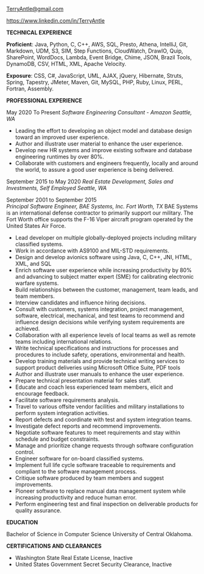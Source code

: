 

TerryAntle@gmail.com

https://www.linkedin.com/in/TerryAntle


 
**TECHNICAL EXPERIENCE**

**Proficient**: Java, Python, C, C++, AWS, SQL, Presto, Athena, IntelliJ, Git, Markdown, UDM, S3, SIM, Step Functions, CloudWatch, DrawIO, Quip, SharePoint, WordDocs, Lambda, Event Bridge, Chime, JSON, Brazil Tools, DynamoDB, CSV, HTML, XML, Apache Velocity.

**Exposure**: CSS, C#, JavaScript, UML, AJAX, jQuery, Hibernate, Struts, Spring, Tapestry, JMeter, Maven, Git, MySQL, PHP, Ruby, Linux, PERL, Fortran, Assembly.

**PROFESSIONAL EXPERIENCE**

May 2020 
To Present
*Software Engineering Consultant - Amazon*
*Seattle, WA*
* Leading the effort to developing an object model and database design toward an improved user experience.
* Author and illustrate user material to enhance the user experience.
* Develop new HR systems and improve existing software and database engineering runtimes by over 80%.
* Collaborate with customers and engineers frequently, locally and around the world, to assure a good user experience is being delivered.

September 2015 to May 2020
*Real Estate Development, Sales and Investments, Self Employed*
*Seattle, WA*

September 2001 to 
September 2015	
*Principal Software Engineer, BAE Systems, Inc.*
*Fort Worth, TX*
BAE Systems is an international defense contractor to primarily support our military. The Fort Worth office supports the F-16 Viper aircraft program operated by the United States Air Force.

* Lead developer on multiple globally-deployed projects including military classified systems.
* Work in accordance with AS9100 and MIL-STD requirements.
* Design and develop avionics software using Java, C, C++, JNI, HTML, XML, and SQL
* Enrich software user experience while increasing productivity by 80% and advancing to subject matter expert (SME) for calibrating electronic warfare systems.
* Build relationships between the customer, management, team leads, and team members.
* Interview candidates and influence hiring decisions.
* Consult with customers, systems integration, project management, software, electrical, mechanical, and test teams to recommend and influence design decisions while verifying system requirements are achieved. 
* Collaboration with all experience levels of local teams as well as remote teams including international relations.
* Write technical specifications and instructions for processes and procedures to include safety, operations, environmental and health.
* Develop training materials and provide technical writing services to support product deliveries using Microsoft Office Suite, PDF tools
* Author and illustrate user manuals to enhance the user experience.
* Prepare technical presentation material for sales staff.
* Educate and coach less experienced team members, elicit and encourage feedback.
* Facilitate software requirements analysis.
* Travel to various offsite vendor facilities and military installations to perform system integration activities. 
* Report defects and coordinate with test and system integration teams.
* Investigate defect reports and recommend improvements.
* Negotiate software features to meet requirements and stay within schedule and budget constraints.
* Manage and prioritize change requests through software configuration control.
* Engineer software for on-board classified systems.
* Implement full life cycle software traceable to requirements and compliant to the software management process.
* Critique software produced by team members and suggest improvements.
* Pioneer software to replace manual data management system while increasing productivity and reduce human error.
* Perform engineering test and final inspection on deliverable products for quality assurance.

**EDUCATION**

Bachelor of Science in Computer Science
University of Central Oklahoma.

**CERTIFICATIONS AND CLEARANCES**

* Washington State Real Estate License, Inactive
* United States Government Secret Security Clearance, Inactive

  

